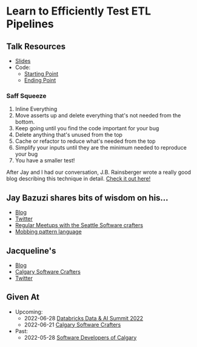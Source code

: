 # Learn to Efficiently Test ETL Pipelines

## Talk Resources
* [Slides](https://github.com/jmasonlee/Talks/raw/master/Slides/Learn%20to%20efficiently%20test%20ETL%20pipelines.pptx)
* Code:
  * [Starting Point](https://github.com/jmasonlee/saff_squeezing_pyspark_tests)
  * [Ending Point]()
### Saff Squeeze
1. Inline Everything
1. Move asserts up and delete everything that's not needed from the bottom.
2. Keep going until you find the code important for your bug
3. Delete anything that's unused from the top
4. Cache or refactor to reduce what's needed from the top
5. Simplify your inputs until they are the minimum needed to reproduce your bug
6. You have a smaller test!

After Jay and I had our conversation, J.B. Rainsberger wrote a really good blog describing this technique in detail. [Check it out here!](https://blog.thecodewhisperer.com/permalink/the-saff-squeeze)

## Jay Bazuzi shares bits of wisdom on his... ##
* [Blog](https://jay.bazuzi.com/)
* [Twitter](https://twitter.com/jaybazuzi)
* [Regular Meetups with the Seattle Software crafters](https://www.meetup.com/seattle-software-craftsmanship/)
* [Mobbing pattern language](https://jay.bazuzi.com/Mobbing-Pattern-Language/)

## Jacqueline's <!-- include: jacqueline.md -->

* [Blog](http://jmasonlee.github.io/)
* [Calgary Software Crafters](https://www.meetup.com/Calgary-Software-Crafters/)
* [Twitter](https://twitter.com/jmasonlee)


 <!-- endInclude -->

## Given At
* Upcoming:
  * 2022-06-28 [Databricks Data & AI Summit 2022](https://databricks.com/dataaisummit/session/learn-efficiently-test-etl-pipelines)
  * 2022-06-21 [Calgary Software Crafters](https://www.meetup.com/calgary-software-crafters/events/286497968/)
* Past:
  * 2022-05-28 [Software Developers of Calgary](https://www.meetup.com/software-developers-of-calgary/)  
